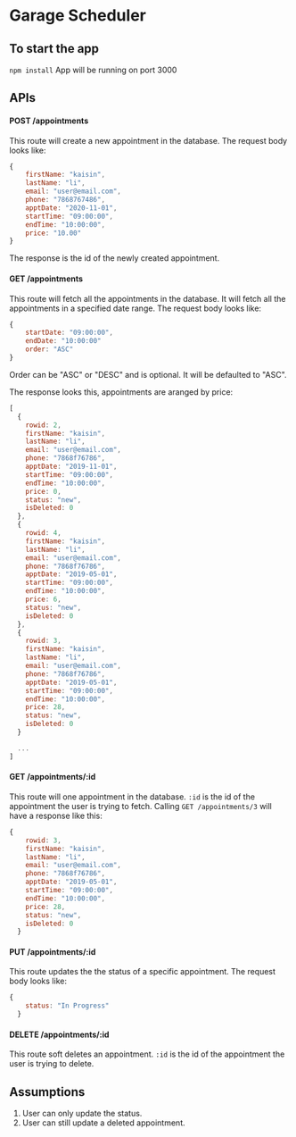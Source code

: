 # Garage Scheduler



## To start the app
`npm install`
App will be running on port 3000



## APIs

#### POST /appointments
This route will create a new appointment in the database. The request body looks like:

```javascript
{
    firstName: "kaisin",
    lastName: "li",
    email: "user@email.com",
    phone: "7868767486",
    apptDate: "2020-11-01",
    startTime: "09:00:00",
    endTime: "10:00:00",
    price: "10.00"
}
```

The response is the id of the newly created appointment.


#### GET /appointments
This route will fetch all the appointments in the database. It will fetch all the appointments in a specified date range. The request body looks like:

```javascript
{
    startDate: "09:00:00",
    endDate: "10:00:00"
    order: "ASC" 
}
```

Order can be "ASC" or "DESC" and is optional. It will be defaulted to "ASC". 

The response looks this, appointments are aranged by price:

```javascript
[
  {
    rowid: 2,
    firstName: "kaisin",
    lastName: "li",
    email: "user@email.com",
    phone: "7868f76786",
    apptDate: "2019-11-01",
    startTime: "09:00:00",
    endTime: "10:00:00",
    price: 0,
    status: "new",
    isDeleted: 0
  },
  {
    rowid: 4,
    firstName: "kaisin",
    lastName: "li",
    email: "user@email.com",
    phone: "7868f76786",
    apptDate: "2019-05-01",
    startTime: "09:00:00",
    endTime: "10:00:00",
    price: 6,
    status: "new",
    isDeleted: 0
  },
  {
    rowid: 3,
    firstName: "kaisin",
    lastName: "li",
    email: "user@email.com",
    phone: "7868f76786",
    apptDate: "2019-05-01",
    startTime: "09:00:00",
    endTime: "10:00:00",
    price: 28,
    status: "new",
    isDeleted: 0
  }

  ...
]
```


#### GET /appointments/:id
This route will one appointment in the database. `:id` is the id of the appointment the user is trying to fetch. Calling `GET /appointments/3` will have a response like this:

```javascript
{
    rowid: 3,
    firstName: "kaisin",
    lastName: "li",
    email: "user@email.com",
    phone: "7868f76786",
    apptDate: "2019-05-01",
    startTime: "09:00:00",
    endTime: "10:00:00",
    price: 28,
    status: "new",
    isDeleted: 0
  }

```


#### PUT /appointments/:id
This route updates the the status of a specific appointment. The request body looks like:

```javascript
{
    status: "In Progress"
  }

```


#### DELETE /appointments/:id
This route soft deletes an appointment. `:id` is the id of the appointment the user is trying to delete.



## Assumptions
1. User can only update the status.
2. User can still update a deleted appointment. 


